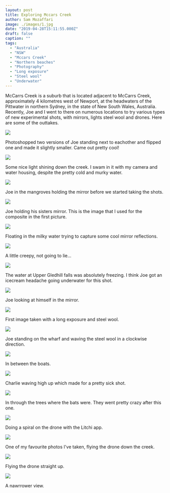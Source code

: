 ```yaml
---
layout: post
title: Exploring Mccars Creek 
author: Sam Mozaffari
image: ./images/1.jpg
date: "2019-04-28T15:11:55.000Z"
draft: false
caption: ""
tags: 
  - "Australia"
  - "NSW"
  - "Mccars Creek"
  - "Northern beaches"
  - "Photography"
  - "Long exposure"
  - "Steel wool"
  - "Underwater"
---
```



McCarrs Creek is a suburb that is located adjacent to McCarrs Creek, approximately 4 kilometres west of Newport, at the headwaters of the Pittwater in northern Sydney, in the state of New South Wales, Australia. Recently, Joe and I went to there on numerous locations to try various types of new experimental shots, with mirrors, lights steel wool and drones. Here are some of the outtakes.

![](./images/1.jpg)

Photoshopped two versions of Joe standing next to eachother and flipped one and made it slightly smaller. Came out pretty cool!

![](./images/3.jpg)

Some nice light shining down the creek. I swam in it with my camera and water housing, despite the pretty cold and murky water.

![](./images/4.jpg)

Joe in the mangroves holding the mirror before we started taking the shots.

![](./images/5.jpg)

Joe holding his sisters mirror. This is the image that I used for the composite in the first picture.

![](./images/6.jpg)

Floating in the milky water trying to capture some cool mirror reflections.

![](./images/7.jpg)

A little creepy, not going to lie...

![](./images/8.jpg)

The water at Upper Gledhill falls was absolutely freezing. I think Joe got an icecream headache going underwater for this shot.

![](./images/10.jpg)

Joe looking at himself in the mirror.

![](./images/11.jpg)


First image taken with a long exposure and steel wool.

![](./images/12.jpg)


Joe standing on the wharf and waving the steel wool in a clockwise direction.

![](./images/13.jpg)


In between the boats.

![](./images/14.jpg)


Charlie waving high up which made for a pretty sick shot.

![](./images/16.jpg)


In through the trees where the bats were. They went pretty crazy after this one.

![](./images/17.jpg)


Doing a spiral on the drone with the Litchi app.

![](./images/18.jpg)


One of my favourite photos I've taken, flying the drone down the creek.

![](./images/19.jpg)


Flying the drone straight up.


![](./images/20.jpg)


A nawrrower view.